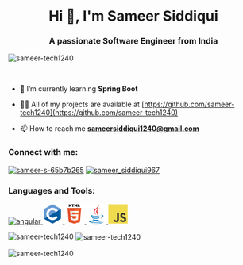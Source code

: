 <h1 align="center">Hi 👋, I'm Sameer Siddiqui</h1>
<h3 align="center">A passionate Software Engineer from India</h3>

<img align="right" alt="" width="400" src="https://camo.githubusercontent.com/cae12fddd9d6982901d82580bdf321d81fb299141098ca1c2d4891870827bf17/68747470733a2f2f6d69726f2e6d656469756d2e636f6d2f6d61782f313336302f302a37513379765349765f7430696f4a2d5a2e676966">

<p align="left"> <img src="https://komarev.com/ghpvc/?username=sameer-tech1240&label=Profile%20views&color=0e75b6&style=flat" alt="sameer-tech1240" /> </p>

<p align="left"> <a href="https://twitter.com/" target="blank"><img src="https://img.shields.io/twitter/follow/?logo=twitter&style=for-the-badge" alt="" /></a> </p>

- 🌱 I’m currently learning **Spring Boot**

- 👨‍💻 All of my projects are available at [https://github.com/sameer-tech1240](https://github.com/sameer-tech1240)

- 📫 How to reach me **sameersiddiqui1240@gmail.com**

<h3 align="left">Connect with me:</h3>
<p align="left">
<a href="https://linkedin.com/in/sameer-s-65b7b265" target="blank"><img align="center" src="https://raw.githubusercontent.com/rahuldkjain/github-profile-readme-generator/master/src/images/icons/Social/linked-in-alt.svg" alt="sameer-s-65b7b265" height="30" width="40" /></a>
<a href="https://instagram.com/sameer_siddiqui967" target="blank"><img align="center" src="https://raw.githubusercontent.com/rahuldkjain/github-profile-readme-generator/master/src/images/icons/Social/instagram.svg" alt="sameer_siddiqui967" height="30" width="40" /></a>
</p>

<h3 align="left">Languages and Tools:</h3>
<p align="left"> <a href="https://angular.io" target="_blank" rel="noreferrer"> <img src="https://angular.io/assets/images/logos/angular/angular.svg" alt="angular" width="40" height="40"/> </a> <a href="https://www.cprogramming.com/" target="_blank" rel="noreferrer"> <img src="https://raw.githubusercontent.com/devicons/devicon/master/icons/c/c-original.svg" alt="c" width="40" height="40"/> </a> <a href="https://www.w3.org/html/" target="_blank" rel="noreferrer"> <img src="https://raw.githubusercontent.com/devicons/devicon/master/icons/html5/html5-original-wordmark.svg" alt="html5" width="40" height="40"/> </a> <a href="https://www.java.com" target="_blank" rel="noreferrer"> <img src="https://raw.githubusercontent.com/devicons/devicon/master/icons/java/java-original.svg" alt="java" width="40" height="40"/> </a> <a href="https://developer.mozilla.org/en-US/docs/Web/JavaScript" target="_blank" rel="noreferrer"> <img src="https://raw.githubusercontent.com/devicons/devicon/master/icons/javascript/javascript-original.svg" alt="javascript" width="40" height="40"/> </a> </p>

<p><img align="left" src="https://github-readme-stats.vercel.app/api/top-langs?username=sameer-tech1240&show_icons=true&locale=en&layout=compact" alt="sameer-tech1240" /></p>

<p>&nbsp;<img align="center" src="https://github-readme-stats.vercel.app/api?username=sameer-tech1240&show_icons=true&locale=en" alt="sameer-tech1240" /></p>

<p><img align="center" src="https://github-readme-streak-stats.herokuapp.com/?user=sameer-tech1240&" alt="sameer-tech1240" /></p>


